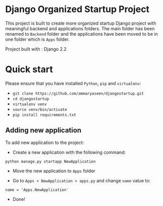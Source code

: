 # Django Organized Startup Project

This project is built to create more organized startup Django project with meaningful backend and applications folders. The main folder has been renamed to `Backend` folder and the applications have been moved to be in one folder which is `Apps` folder.

Project built with : Django 2.2

# Quick start 
Please ensure that you have installed `Python`, `pip` and `virtualenv`:

* `git clone https://github.com/ammaryaseen/djangostartup.git`
* `cd djangostartup`
* `virtualenv venv`
* `source venv/bin/activate`
* `pip install requirements.txt`

## Adding new application
To add new application to the project:
* Create a new application with the following command:
```
python manage.py startapp NewApplication
```

* Move the new application to `Apps` folder

* Go to `Apps > NewApplication > apps.py` and change `name` value to:
```
name = 'Apps.NewApplication'
```

* Done!


